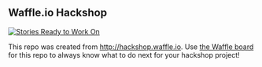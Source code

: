 ## Waffle.io Hackshop

[![Stories Ready to Work On](https://badge.waffle.io/ashleymoretz/again.svg?label=ready&title=Cards%20Ready%20To%20Work%20On)](https://waffle.io/ashleymoretz/again)

This repo was created from http://hackshop.waffle.io. Use [the Waffle board](https://waffle.io/ashleymoretz/again) for this repo to always know what to do next for your hackshop project!